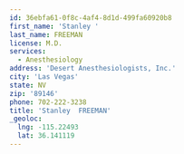 ```yaml
---
id: 36ebfa61-0f8c-4af4-8d1d-499fa60920b8
first_name: 'Stanley '
last_name: FREEMAN
license: M.D.
services:
  - Anesthesiology
address: 'Desert Anesthesiologists, Inc.'
city: 'Las Vegas'
state: NV
zip: '89146'
phone: 702-222-3238
title: 'Stanley  FREEMAN'
_geoloc:
  lng: -115.22493
  lat: 36.141119
---
```

